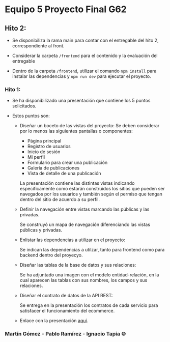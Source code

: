 # Equipo 5 Proyecto Final G62

## Hito 2:
- Se disponibiliza la rama main para contar con el entregable del hito 2, correspondiente al front.

- Considerar la carpeta `/frontend` para el contenido y la evaluación del entregable

- Dentro de la carpeta `/frontend`, utilizar el comando `npm install` para instalar las dependencias y `npm run dev` para ejecutar el proyecto.

### Hito 1:
- Se ha disponibilizado una presentación que contiene los 5 puntos solicitados.

- Estos puntos son:

    - Diseñar un boceto de las vistas del proyecto:
    Se deben considerar por lo menos las siguientes pantallas o componentes:
    
        - Página principal
        - Registro de usuarios
        - Inicio de sesión
        - Mi perfil
        - Formulario para crear una publicación
        - Galería de publicaciones
        - Vista de detalle de una publicación

        La presentación contiene las distintas vistas indicando específicamente como estarán construidos los sitios que pueden ser navegados por los usuarios y también según el permiso que tengan dentro del sitio de acuerdo a su perfil.

    - Definir la navegación entre vistas marcando las públicas y las privadas.

        Se construyó un mapa de navegación diferenciando las vistas públicas y privadas.

    - Enlistar las dependencias a utilizar en el proyecto:

        Se indican las dependencias a utilzar, tanto para frontend como para backend dentro del proyecyo.

    - Diseñar las tablas de la base de datos y sus relaciones:

        Se ha adjuntado una imagen con el modelo entidad-relación, en la cual aparecen las tablas con sus nombres, los campos y sus relaciones.

    - Diseñar el contrato de datos de la API REST:

        Se entrega en la presentación los contratos de cada servicio para satisfacer el funcionamiento del ecommerce.

    - Enlace con la presentación <a href="https://docs.google.com/presentation/d/1aNZfxCpolIx6yvn7_lQFB06teZuFhWFhT1Z94-VxL8k/edit?usp=sharing">aquí</a>.

### Martín Gómez - Pablo Ramírez - Ignacio Tapia &copy;
